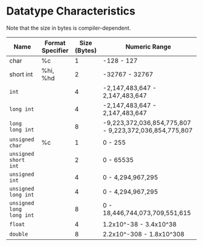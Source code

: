 # Datatype Characteristics
Note that the size in bytes is compiler-dependent.

| Name |  Format Specifier |  Size (Bytes) | Numeric Range |
| ---- | ----------------- | ------------- | ------------- |
| char | %c | 1 | -128 - 127 | 
| short int | %hi, %hd | 2 | -32767 - 32767 |  
| `int` |   | 4 | -2,147,483,647 - 2,147,483,647 |  
| `long int` |  |  4 | -2,147,483,647 - 2,147,483,647 |  
| `long long int` |  | 8 | -9,223,372,036,854,775,807 - 9,223,372,036,854,775,807 |  
| `unsigned char` | %c | 1 | 0 - 255 |  
| `unsigned short int` |  | 2 | 0 - 65535 |   
| `unsigned int` |  | 4 | 0 - 4,294,967,295 |  
| `unsigned long int` |  | 4 | 0 - 4,294,967,295 | 
| `unsigned long long int`  |  | 8 | 0 - 18,446,744,073,709,551,615 | 
| `float` |  | 4 | 1.2x10^-38 - 3.4x10^38 | 
| `double` |  | 8 | 2.2x10^-308 - 1.8x10^308 | 
